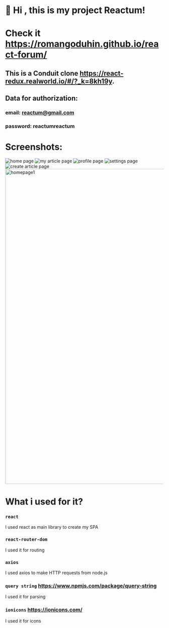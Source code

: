 # 👋 Hi , this is my project Reactum!
# Check it https://romangoduhin.github.io/react-forum/
## This is a Conduit clone https://react-redux.realworld.io/#/?_k=8kh19y.

## Data for authorization:
### email: reactum@gmail.com
### password: reactumreactum

# Screenshots:

![](https://i.ibb.co/qkgGNbb/homepage.png "home page")
![](https://i.ibb.co/q9yyGH5/myarticlepage.png "my article page")
![](https://i.ibb.co/zRy7VVp/profilepage.png "profile page")
![](https://i.ibb.co/6XTmFyJ/settingspage.png "settings page")
![](https://i.ibb.co/MN1HGws/createarticlepage.png "create article page")
<img width="1000" alt="homepage1" src="https://i.ibb.co/16DmmBg/authenticationpage.png">

# What i used for it?

### `react`

I used react as main library to create my SPA

### `react-router-dom`

I used it for routing

### `axios`

I used axios to make HTTP requests from node.js 

### `query string` https://www.npmjs.com/package/query-string

I used it for parsing

### `ionicons` https://ionicons.com/

I used it for icons
